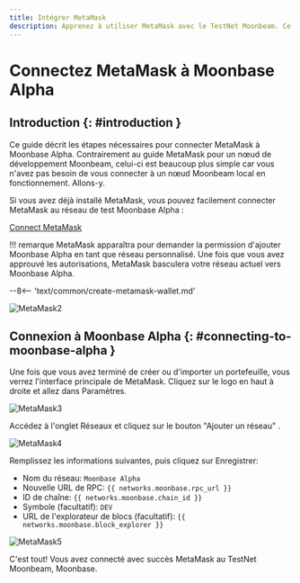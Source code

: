 ```yaml
---
title: Intégrer MetaMask
description: Apprenez à utiliser MetaMask avec le TestNet Moonbeam. Ce tutoriel vous montre comment connecter une installation par défaut de MetaMask à Moonbase Alpha.
---
```


# Connectez MetaMask à Moonbase Alpha

## Introduction {: #introduction } 

Ce guide décrit les étapes nécessaires pour connecter MetaMask à Moonbase Alpha. Contrairement au guide MetaMask pour un nœud de développement Moonbeam, celui-ci est beaucoup plus simple car vous n'avez pas besoin de vous connecter à un nœud Moonbeam local en fonctionnement. Allons-y.

Si vous avez déjà installé MetaMask, vous pouvez facilement connecter MetaMask au réseau de test Moonbase Alpha :

<div class="button-wrapper">
    <a href="#" class="md-button connectMetaMask">Connect MetaMask</a>
</div>

!!! remarque
    MetaMask apparaîtra pour demander la permission d'ajouter Moonbase Alpha en tant que réseau personnalisé. Une fois que vous avez approuvé les autorisations, MetaMask basculera votre réseau actuel vers Moonbase Alpha.

--8<-- 'text/common/create-metamask-wallet.md'

![MetaMask2](/images/testnet/testnet-metamask2.png)

## Connexion à Moonbase Alpha {: #connecting-to-moonbase-alpha } 

Une fois que vous avez terminé de créer ou d'importer un portefeuille, vous verrez l'interface principale de MetaMask. Cliquez sur le logo en haut à droite et allez dans Paramètres.

![MetaMask3](/images/testnet/testnet-metamask3.png)

Accédez à l'onglet Réseaux et cliquez sur le bouton "Ajouter un réseau" .

![MetaMask4](/images/testnet/testnet-metamask4.png)

Remplissez les informations suivantes, puis cliquez sur Enregistrer:

  - Nom du réseau: `Moonbase Alpha`
  - Nouvelle URL de RPC: `{{ networks.moonbase.rpc_url }}`
  - ID de chaîne: `{{ networks.moonbase.chain_id }}`
  - Symbole (facultatif): `DEV`
  - URL de l'explorateur de blocs (facultatif): `{{ networks.moonbase.block_explorer }}`
  
![MetaMask5](/images/testnet/testnet-metamask5.png)

C'est tout! Vous avez connecté avec succès MetaMask au TestNet Moonbeam, Moonbase.
